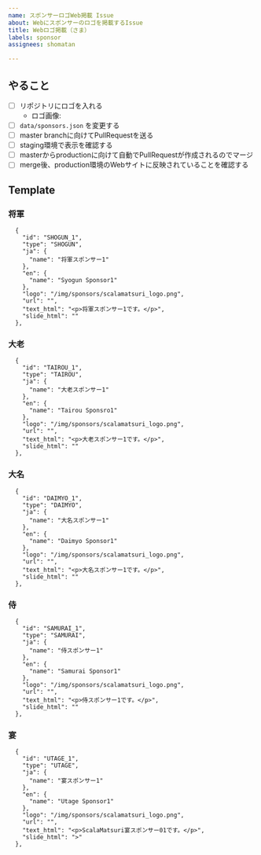 ```yaml
---
name: スポンサーロゴWeb掲載 Issue
about: Webにスポンサーのロゴを掲載するIssue
title: Webロゴ掲載（さま）
labels: sponsor
assignees: shomatan

---
```


## やること
- [ ] リポジトリにロゴを入れる
  - ロゴ画像: 
- [ ] `data/sponsors.json` を変更する
- [ ] master branchに向けてPullRequestを送る
- [ ] staging環境で表示を確認する
- [ ] masterからproductionに向けて自動でPullRequestが作成されるのでマージ
- [ ] merge後、production環境のWebサイトに反映されていることを確認する

## Template

### 将軍
```
  {
    "id": "SHOGUN_1",
    "type": "SHOGUN",
    "ja": {
      "name": "将軍スポンサー1"
    },
    "en": {
      "name": "Syogun Sponsor1"
    },
    "logo": "/img/sponsors/scalamatsuri_logo.png",
    "url": "",
    "text_html": "<p>将軍スポンサー1です。</p>",
    "slide_html": ""
  },
```

### 大老
```
  {
    "id": "TAIROU_1",
    "type": "TAIROU",
    "ja": {
      "name": "大老スポンサー1"
    },
    "en": {
      "name": "Tairou Sponsro1"
    },
    "logo": "/img/sponsors/scalamatsuri_logo.png",
    "url": "",
    "text_html": "<p>大老スポンサー1です。</p>",
    "slide_html": ""
  },
```

### 大名
```
  {
    "id": "DAIMYO_1",
    "type": "DAIMYO",
    "ja": {
      "name": "大名スポンサー1"
    },
    "en": {
      "name": "Daimyo Sponsor1"
    },
    "logo": "/img/sponsors/scalamatsuri_logo.png",
    "url": "",
    "text_html": "<p>大名スポンサー1です。</p>",
    "slide_html": ""
  },
```

### 侍
```
  {
    "id": "SAMURAI_1",
    "type": "SAMURAI",
    "ja": {
      "name": "侍スポンサー1"
    },
    "en": {
      "name": "Samurai Sponsor1"
    },
    "logo": "/img/sponsors/scalamatsuri_logo.png",
    "url": "",
    "text_html": "<p>侍スポンサー1です。</p>",
    "slide_html": ""
  },
```

### 宴
```
  {
    "id": "UTAGE_1",
    "type": "UTAGE",
    "ja": {
      "name": "宴スポンサー1"
    },
    "en": {
      "name": "Utage Sponsor1"
    },
    "logo": "/img/sponsors/scalamatsuri_logo.png",
    "url": "",
    "text_html": "<p>ScalaMatsuri宴スポンサー01です。</p>",
    "slide_html": ">"
  },
```
